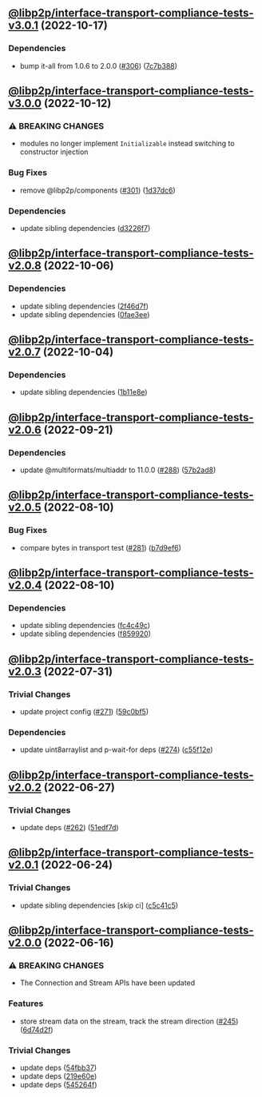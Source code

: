 ## [@libp2p/interface-transport-compliance-tests-v3.0.1](https://github.com/libp2p/js-libp2p-interfaces/compare/@libp2p/interface-transport-compliance-tests-v3.0.0...@libp2p/interface-transport-compliance-tests-v3.0.1) (2022-10-17)


### Dependencies

* bump it-all from 1.0.6 to 2.0.0 ([#306](https://github.com/libp2p/js-libp2p-interfaces/issues/306)) ([7c7b388](https://github.com/libp2p/js-libp2p-interfaces/commit/7c7b3882e33a064b8e5588d6befd823360347464))

## [@libp2p/interface-transport-compliance-tests-v3.0.0](https://github.com/libp2p/js-libp2p-interfaces/compare/@libp2p/interface-transport-compliance-tests-v2.0.8...@libp2p/interface-transport-compliance-tests-v3.0.0) (2022-10-12)


### ⚠ BREAKING CHANGES

* modules no longer implement `Initializable` instead switching to constructor injection

### Bug Fixes

* remove @libp2p/components ([#301](https://github.com/libp2p/js-libp2p-interfaces/issues/301)) ([1d37dc6](https://github.com/libp2p/js-libp2p-interfaces/commit/1d37dc6d3197838a71895d5769ad8bba6eb38fd3))


### Dependencies

* update sibling dependencies ([d3226f7](https://github.com/libp2p/js-libp2p-interfaces/commit/d3226f7383de85cae2b4771c22eea22c4bb5bbeb))

## [@libp2p/interface-transport-compliance-tests-v2.0.8](https://github.com/libp2p/js-libp2p-interfaces/compare/@libp2p/interface-transport-compliance-tests-v2.0.7...@libp2p/interface-transport-compliance-tests-v2.0.8) (2022-10-06)


### Dependencies

* update sibling dependencies ([2f46d7f](https://github.com/libp2p/js-libp2p-interfaces/commit/2f46d7ff4189c29a63bac93b0b5b73de0a75922f))
* update sibling dependencies ([0fae3ee](https://github.com/libp2p/js-libp2p-interfaces/commit/0fae3ee43fab43293fb290654a927b5c5c5759fc))

## [@libp2p/interface-transport-compliance-tests-v2.0.7](https://github.com/libp2p/js-libp2p-interfaces/compare/@libp2p/interface-transport-compliance-tests-v2.0.6...@libp2p/interface-transport-compliance-tests-v2.0.7) (2022-10-04)


### Dependencies

* update sibling dependencies ([1b11e8e](https://github.com/libp2p/js-libp2p-interfaces/commit/1b11e8e9cc2ea1d4d26233f9c11a57e185ea23ed))

## [@libp2p/interface-transport-compliance-tests-v2.0.6](https://github.com/libp2p/js-libp2p-interfaces/compare/@libp2p/interface-transport-compliance-tests-v2.0.5...@libp2p/interface-transport-compliance-tests-v2.0.6) (2022-09-21)


### Dependencies

* update @multiformats/multiaddr to 11.0.0 ([#288](https://github.com/libp2p/js-libp2p-interfaces/issues/288)) ([57b2ad8](https://github.com/libp2p/js-libp2p-interfaces/commit/57b2ad88edfc7807311143791bc49270b1a81eaf))

## [@libp2p/interface-transport-compliance-tests-v2.0.5](https://github.com/libp2p/js-libp2p-interfaces/compare/@libp2p/interface-transport-compliance-tests-v2.0.4...@libp2p/interface-transport-compliance-tests-v2.0.5) (2022-08-10)


### Bug Fixes

* compare bytes in transport test ([#281](https://github.com/libp2p/js-libp2p-interfaces/issues/281)) ([b7d9ef6](https://github.com/libp2p/js-libp2p-interfaces/commit/b7d9ef6f5a43b569997bf9e7c908beb2b861d01d))

## [@libp2p/interface-transport-compliance-tests-v2.0.4](https://github.com/libp2p/js-libp2p-interfaces/compare/@libp2p/interface-transport-compliance-tests-v2.0.3...@libp2p/interface-transport-compliance-tests-v2.0.4) (2022-08-10)


### Dependencies

* update sibling dependencies ([fc4c49c](https://github.com/libp2p/js-libp2p-interfaces/commit/fc4c49c22334b9f2059b08e13ba94f3e8938482e))
* update sibling dependencies ([f859920](https://github.com/libp2p/js-libp2p-interfaces/commit/f859920423587ae797ac90ccaa3af8bdf60ae549))

## [@libp2p/interface-transport-compliance-tests-v2.0.3](https://github.com/libp2p/js-libp2p-interfaces/compare/@libp2p/interface-transport-compliance-tests-v2.0.2...@libp2p/interface-transport-compliance-tests-v2.0.3) (2022-07-31)


### Trivial Changes

* update project config ([#271](https://github.com/libp2p/js-libp2p-interfaces/issues/271)) ([59c0bf5](https://github.com/libp2p/js-libp2p-interfaces/commit/59c0bf5e0b05496fca2e4902632b61bb41fad9e9))


### Dependencies

* update uint8arraylist and p-wait-for deps ([#274](https://github.com/libp2p/js-libp2p-interfaces/issues/274)) ([c55f12e](https://github.com/libp2p/js-libp2p-interfaces/commit/c55f12e47be0a10e41709b0d6a60dd8bc1209ee5))

## [@libp2p/interface-transport-compliance-tests-v2.0.2](https://github.com/libp2p/js-libp2p-interfaces/compare/@libp2p/interface-transport-compliance-tests-v2.0.1...@libp2p/interface-transport-compliance-tests-v2.0.2) (2022-06-27)


### Trivial Changes

* update deps ([#262](https://github.com/libp2p/js-libp2p-interfaces/issues/262)) ([51edf7d](https://github.com/libp2p/js-libp2p-interfaces/commit/51edf7d9b3765a6f75c915b1483ea345d0133a41))

## [@libp2p/interface-transport-compliance-tests-v2.0.1](https://github.com/libp2p/js-libp2p-interfaces/compare/@libp2p/interface-transport-compliance-tests-v2.0.0...@libp2p/interface-transport-compliance-tests-v2.0.1) (2022-06-24)


### Trivial Changes

* update sibling dependencies [skip ci] ([c5c41c5](https://github.com/libp2p/js-libp2p-interfaces/commit/c5c41c521cf970addc1840d8519cdaa542a0db16))

## [@libp2p/interface-transport-compliance-tests-v2.0.0](https://github.com/libp2p/js-libp2p-interfaces/compare/@libp2p/interface-transport-compliance-tests-v1.0.0...@libp2p/interface-transport-compliance-tests-v2.0.0) (2022-06-16)


### ⚠ BREAKING CHANGES

* The Connection and Stream APIs have been updated

### Features

* store stream data on the stream, track the stream direction ([#245](https://github.com/libp2p/js-libp2p-interfaces/issues/245)) ([6d74d2f](https://github.com/libp2p/js-libp2p-interfaces/commit/6d74d2f9f344fb4d6741ba0d35263ebe351a4c65))


### Trivial Changes

* update deps ([54fbb37](https://github.com/libp2p/js-libp2p-interfaces/commit/54fbb37c8644a3fd6833c12550a57bf1a9292902))
* update deps ([219e60e](https://github.com/libp2p/js-libp2p-interfaces/commit/219e60ec6f886b95803457fe48dfcdb4ed57e34c))
* update deps ([545264f](https://github.com/libp2p/js-libp2p-interfaces/commit/545264f87a58394d2a7da77e93f3a596e889238f))
